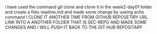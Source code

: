 i have used the command git clone and clone it in the week2-day01 folder and create a files readme.md and made some change by useing echo command
I CLONE IT ANOTHER TIME FROM GITHUB REPOSETIRY URL LINK INTO A ANOTHER FOLDER THAT IS SEC-REPO AND MADE SOME CHANGES AND I WILL PUSH IT BACK TO THE GIT HUB REPOSITARY

